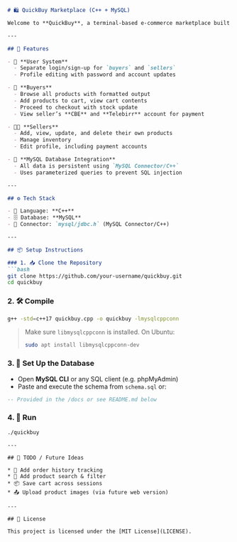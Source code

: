 ````markdown
# 🛍️ QuickBuy Marketplace (C++ + MySQL)

Welcome to **QuickBuy**, a terminal-based e-commerce marketplace built with **C++** and **MySQL**! This project simulates a simple multi-user system where buyers and sellers can interact — from managing products to purchasing with checkout and cart support.

---

## 🚀 Features

- 👥 **User System**
  - Separate login/sign-up for `buyers` and `sellers`
  - Profile editing with password and account updates

- 🛒 **Buyers**
  - Browse all products with formatted output
  - Add products to cart, view cart contents
  - Proceed to checkout with stock update
  - View seller’s **CBE** and **Telebirr** account for payment

- 🧑‍💼 **Sellers**
  - Add, view, update, and delete their own products
  - Manage inventory
  - Edit profile, including payment accounts

- 💾 **MySQL Database Integration**
  - All data is persistent using `MySQL Connector/C++`
  - Uses parameterized queries to prevent SQL injection

---

## ⚙️ Tech Stack

- 🧠 Language: **C++**
- 🗄️ Database: **MySQL**
- 🔌 Connector: `mysql/jdbc.h` (MySQL Connector/C++)

---

## 📦 Setup Instructions

### 1. 📥 Clone the Repository
```bash
git clone https://github.com/your-username/quickbuy.git
cd quickbuy
````

### 2. 🛠️ Compile

```bash
g++ -std=c++17 quickbuy.cpp -o quickbuy -lmysqlcppconn
```

> Make sure `libmysqlcppconn` is installed. On Ubuntu:
>
> ```bash
> sudo apt install libmysqlcppconn-dev
> ```

### 3. 🧱 Set Up the Database

* Open **MySQL CLI** or any SQL client (e.g. phpMyAdmin)
* Paste and execute the schema from `schema.sql` or:

```sql
-- Provided in the /docs or see README.md below
```

### 4. 🚀 Run

```bash
./quickbuy
```
```
---

## 📌 TODO / Future Ideas

* 🧾 Add order history tracking
* 🔎 Add product search & filter
* 📦 Save cart across sessions
* 📤 Upload product images (via future web version)

---

## 📜 License

This project is licensed under the [MIT License](LICENSE).
